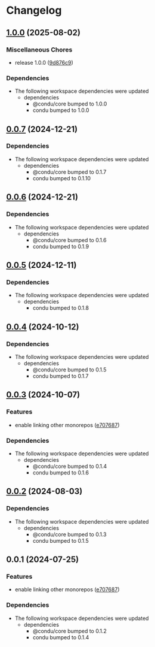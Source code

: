 # Changelog

## [1.0.0](https://github.com/niieani/condu/compare/@condu-feature/link-other-monorepo@0.0.7...@condu-feature/link-other-monorepo@1.0.0) (2025-08-02)


### Miscellaneous Chores

* release 1.0.0 ([9d876c9](https://github.com/niieani/condu/commit/9d876c9fba8dbc305ac5be25e6f4fda47d6400b9))


### Dependencies

* The following workspace dependencies were updated
  * dependencies
    * @condu/core bumped to 1.0.0
    * condu bumped to 1.0.0

## [0.0.7](https://github.com/niieani/condu/compare/@condu-feature/link-other-monorepo@0.0.6...@condu-feature/link-other-monorepo@0.0.7) (2024-12-21)


### Dependencies

* The following workspace dependencies were updated
  * dependencies
    * @condu/core bumped to 0.1.7
    * condu bumped to 0.1.10

## [0.0.6](https://github.com/niieani/condu/compare/@condu-feature/link-other-monorepo@0.0.5...@condu-feature/link-other-monorepo@0.0.6) (2024-12-21)


### Dependencies

* The following workspace dependencies were updated
  * dependencies
    * @condu/core bumped to 0.1.6
    * condu bumped to 0.1.9

## [0.0.5](https://github.com/niieani/condu/compare/@condu-feature/link-other-monorepo@0.0.4...@condu-feature/link-other-monorepo@0.0.5) (2024-12-11)


### Dependencies

* The following workspace dependencies were updated
  * dependencies
    * condu bumped to 0.1.8

## [0.0.4](https://github.com/niieani/condu/compare/@condu-feature/link-other-monorepo@0.0.3...@condu-feature/link-other-monorepo@0.0.4) (2024-10-12)


### Dependencies

* The following workspace dependencies were updated
  * dependencies
    * @condu/core bumped to 0.1.5
    * condu bumped to 0.1.7

## [0.0.3](https://github.com/niieani/condu/compare/@condu-feature/link-other-monorepo@0.0.2...@condu-feature/link-other-monorepo@0.0.3) (2024-10-07)


### Features

* enable linking other monorepos ([e707687](https://github.com/niieani/condu/commit/e707687bd2d5e109bb6d9eb96a9b777eb85e9737))


### Dependencies

* The following workspace dependencies were updated
  * dependencies
    * @condu/core bumped to 0.1.4
    * condu bumped to 0.1.6

## [0.0.2](https://github.com/niieani/condu/compare/@condu-feature/link-other-monorepo@0.0.1...@condu-feature/link-other-monorepo@0.0.2) (2024-08-03)


### Dependencies

* The following workspace dependencies were updated
  * dependencies
    * @condu/core bumped to 0.1.3
    * condu bumped to 0.1.5

## 0.0.1 (2024-07-25)


### Features

* enable linking other monorepos ([e707687](https://github.com/niieani/toolchain/commit/e707687bd2d5e109bb6d9eb96a9b777eb85e9737))


### Dependencies

* The following workspace dependencies were updated
  * dependencies
    * @condu/core bumped to 0.1.2
    * condu bumped to 0.1.4
